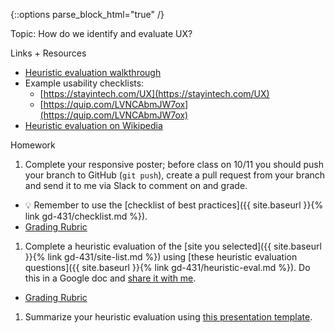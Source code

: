 {::options parse_block_html="true" /}
<section class="accordion-wrapper">

Topic: How do we identify and evaluate UX?

<div class="accordion-title js-trigger-content-toggle">
Links + Resources
</div>

- [Heuristic evaluation walkthrough](https://uxplanet.org/how-to-develop-an-eye-for-ux-design-95cca951d7f4)
- Example usability checklists:
  - [https://stayintech.com/UX](https://stayintech.com/UX)
  - [https://quip.com/LVNCAbmJW7ox](https://quip.com/LVNCAbmJW7ox)
- [Heuristic evaluation on Wikipedia](https://en.wikipedia.org/wiki/Heuristic_evaluation)


<div class="accordion-title js-trigger-content-toggle">
Homework
</div>

1. Complete your responsive poster; before class on 10/11 you should push your branch to GitHub (`git push`), create a pull request from your branch and send it to me via Slack to comment on and grade.
  - 💡 Remember to use the [checklist of best practices]({{ site.baseurl }}{% link gd-431/checklist.md %}).
  - [Grading Rubric](https://docs.google.com/spreadsheets/d/1GtCEtje9Erxfs3quKEUiOVBVL0BPXFDLumgOeGAPt8Y/edit#gid=263480162)
1. Complete a heuristic evaluation of the [site you selected]({{ site.baseurl }}{% link gd-431/site-list.md %}) using [these heuristic evaluation questions]({{ site.baseurl }}{% link gd-431/heuristic-eval.md %}). Do this in a Google doc and [share it with me](https://support.google.com/drive/answer/2494822?hl=en&authuser=0).
  - [Grading Rubric](https://docs.google.com/spreadsheets/d/1GtCEtje9Erxfs3quKEUiOVBVL0BPXFDLumgOeGAPt8Y/edit#gid=825852882)
1. Summarize your heuristic evaluation using [this presentation template](https://docs.google.com/presentation/d/1xAq3KfwD5e2KE9DamGdssDWfwuMN7kQy0iZqcxhxJ8Y/edit?usp=sharing).
</section>
